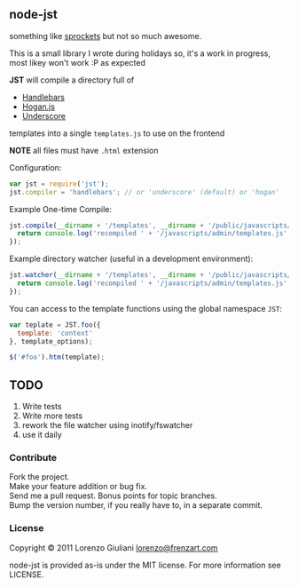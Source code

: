 ## node-jst

something like [sprockets](https://github.com/sstephenson/sprockets) but not so much awesome.

This is a small library I wrote during holidays so, it's a work in progress, most likey won't work :P as expected

**JST** will compile a directory full of

- [Handlebars](http://handlebarsjs.com)
- [Hogan.js](https://twitter.github.com/hogan.js)
- [Underscore](https://documentcloud.github.com/underscore)

templates into a single `templates.js` to use on the frontend

**NOTE** all files must have `.html` extension

Configuration:

``` js
var jst = require('jst');
jst.compiler = 'handlebars'; // or 'underscore' (default) or 'hogan'
```

Example One-time Compile:

``` js
jst.compile(__dirname + '/templates', __dirname + '/public/javascripts/', function() {
  return console.log('recompiled ' + '/javascripts/admin/templates.js'.red);
});
```

Example directory watcher (useful in a development environment):

``` js
jst.watcher(__dirname + '/templates', __dirname + '/public/javascripts/', function() {
  return console.log('recompiled ' + '/javascripts/admin/templates.js'.red);
});
```

You can access to the template functions using the global namespace `JST`:

``` js
var teplate = JST.foo({
  template: 'context'
}, template_options);

$('#foo').htm(template);
```
## TODO

1. Write tests
2. Write more tests
3. rework the file watcher using inotify/fswatcher
4. use it daily

### Contribute

Fork the project.  
Make your feature addition or bug fix.  
Send me a pull request. Bonus points for topic branches.  
Bump the version number, if you really have to, in a separate commit.


### License

Copyright © 2011 Lorenzo Giuliani <lorenzo@frenzart.com>

node-jst is provided as-is under the MIT license. For more information see LICENSE.